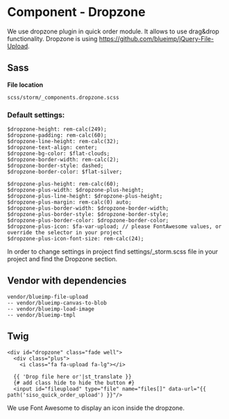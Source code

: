 #  Component - Dropzone 

We use dropzone plugin in quick order module. It allows to use drag\&drop functionality. Dropzone is using <https://github.com/blueimp/jQuery-File-Upload>. 

## Sass

**File location**

``` 
scss/storm/_components.dropzone.scss
```

### Default settings:

``` 
$dropzone-height: rem-calc(249);
$dropzone-padding: rem-calc(60);
$dropzone-line-height: rem-calc(32);
$dropzone-text-align: center;
$dropzone-bg-color: $flat-clouds;
$dropzone-border-width: rem-calc(2);
$dropzone-border-style: dashed;
$dropzone-border-color: $flat-silver;

$dropzone-plus-height: rem-calc(60);
$dropzone-plus-width: $dropzone-plus-height;
$dropzone-plus-line-height: $dropzone-plus-height;
$dropzone-plus-margin: rem-calc(0) auto;
$dropzone-plus-border-width: $dropzone-border-width;
$dropzone-plus-border-style: $dropzone-border-style;
$dropzone-plus-border-color: $dropzone-border-color;
$dropzone-plus-icon: $fa-var-upload; // please FontAwesome values, or override the selector in your project
$dropzone-plus-icon-font-size: rem-calc(24);
```

In order to change settings in project find settings/\_storm.scss file in your project and find the Dropzone section.

## Vendor with dependencies

``` 
vendor/blueimp-file-upload
-- vendor/blueimp-canvas-to-blob
-- vendor/blueimp-load-image
-- vendor/blueimp-tmpl
```

## Twig

``` 
<div id="dropzone" class="fade well">
  <div class="plus">
    <i class="fa fa-upload fa-lg"></i>
  
  {{ 'Drop file here or'|st_translate }}
  {# add class hide to hide the button #}
  <input id="fileupload" type="file" name="files[]" data-url="{{ path('siso_quick_order_upload') }}"/>

```

We use Font Awesome to display an icon inside the dropzone.
